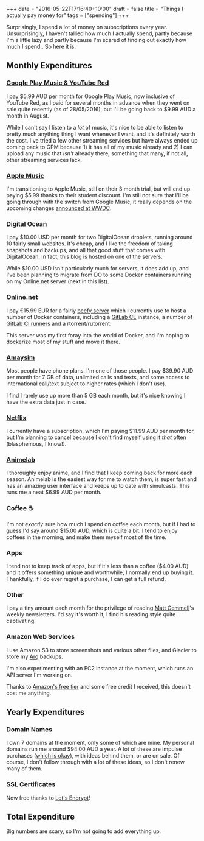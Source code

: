 +++
date = "2016-05-22T17:16:40+10:00"
draft = false
title = "Things I actually pay money for"
tags = ["spending"]
+++

Surprisingly, I spend a lot of money on subscriptions every year.  
Unsurprisingly, I haven't tallied how much I actually spend, partly because I'm 
a little lazy and partly because I'm scared of finding out exactly how much I 
spend.. So here it is.

## Monthly Expenditures
### [Google Play Music & YouTube Red](https://music.google.com/)
I pay $5.99 AUD per month for Google Play Music, now inclusive of YouTube Red, 
as I paid for several months in advance when they went on sale quite recently 
(as of 28/05/2016), but I'll be going back to $9.99 AUD a month in August.

While I can't say I listen to a _lot_ of music, it's nice to be able to listen 
to pretty much anything thing I want whenever I want, and it's definitely 
worth the cost. I've tried a few other streaming services but have always 
ended up coming back to GPM because 1) it has all of my music already and 2) I 
can upload any music that _isn't_ already there, something that many, if not 
all, other streaming services lack. 

### [Apple Music](https://www.apple.com/music/)
I'm transitioning to Apple Music, still on their 3 month trial, but will end up 
paying $5.99 thanks to their student discount. I'm still not sure that I'll be 
going through with the switch from Google Music, it really depends on the 
upcoming changes [announced at 
WWDC](http://www.theverge.com/2016/6/13/11903956/apple-music-update-itunes-redesign-announced-wwdc-2016).

### [Digital Ocean](https://digitalocean.com/)
I pay $10.00 USD per month for two DigitalOcean droplets, running around 10 
fairly small websites. It's cheap, and I like the freedom of taking snapshots 
and backups, and all that good stuff that comes with DigitalOcean. In fact, 
this blog is hosted on one of the servers. 

While $10.00 USD isn't particularly much for servers, it does add up, and I've 
been planning to migrate from DO to some Docker containers running on my 
Online.net server (next in this list).

### [Online.net](https://www.online.net/en)
I pay €15.99 EUR for a fairly [beefy 
server](https://www.online.net/en/dedicated-server/dedibox-xc) which I 
currently use to host a number of Docker containers, including a [GitLab 
CE](https://about.gitlab.com) instance, a number of [GitLab CI 
runners](https://about.gitlab.com/gitlab-ci/) and a rtorrent/rutorrent.

This server was my first foray into the world of Docker, and I'm hoping to 
dockerize  most of my stuff and move it there.

### [Amaysim](https://www.amaysim.com.au/)
Most people have phone plans. I'm one of those people. I pay $39.90 AUD per 
month for 7 GB of data, unlimited calls and texts, and some access to 
international call/text subject to higher rates (which I don't use). 

I find I rarely use up more than 5 GB each month, but it's nice knowing I have 
the extra data just in case.

### [Netflix](https://netflix.com/)
I currently have a subscription, which I'm paying $11.99 AUD per month for, 
but I'm planning to cancel because I don't find myself using it _that_ often 
(blasphemous, I know!).

### [Animelab](https://animelab.com/)
I thoroughly enjoy anime, and I find that I keep coming back for more each 
season. Animelab is the easiest way for me to watch them, is super fast and has 
an amazing user interface and keeps up to date with simulcasts. This runs me a 
neat $6.99 AUD per month.

### Coffee ☕
I'm not _exactly_ sure how much I spend on coffee each month, but if I had to 
guess I'd say around $15.00 AUD, which is quite a bit. I tend to enjoy coffees 
in the morning, and make them myself most of the time.

### Apps
I tend not to keep track of apps, but if it's less than a coffee ($4.00 AUD) 
and it offers something unique and worthwhile, I normally end up buying it.  
Thankfully, if I do ever regret a purchase, I can get a full refund.

### Other
I pay a tiny amount each month for the privilege of reading [Matt 
Gemmell](http://mattgemmell.com)'s weekly newsletters. I'd say it's worth it, I 
find his reading style quite captivating.

### Amazon Web Services
I use Amazon S3 to store screenshots and various other files, and Glacier to 
store my [Arq](https://www.arqbackup.com) backups.  

I'm also experimenting with an EC2 instance at the moment, which runs an API 
server I'm working on.

Thanks to [Amazon's free tier](https://aws.amazon.com/free/) and some free 
credit I received, this doesn't cost me anything.

## Yearly Expenditures
### Domain Names
I own 7 domains at the moment, only some of which are mine. My personal domains 
run me around $94.00 AUD a year. A lot of these are impulse purchases ([which 
is 
okay](https://medium.com/life-learning/the-case-for-buying-domain-names-compulsively-c5e414a9951e#.hj5d93d6f)), 
with ideas behind them, or are on sale. Of course, I don't follow through with 
a lot of these ideas, so I don't renew many of them.

### SSL Certificates
Now free thanks to [Let's Encrypt](https://letsencrypt.org)!

## Total Expenditure
Big numbers are scary, so I'm not going to add everything up.
